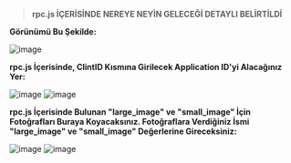 > **rpc.js İÇERİSİNDE NEREYE NEYİN GELECEĞİ DETAYLI BELİRTİLDİ**

__Görünümü Bu Şekilde:__

![image](https://user-images.githubusercontent.com/69751083/164498277-80ac3c0b-1477-4516-9589-e3225094c4f4.png)

__rpc.js İçerisinde, ClintID Kısmına Girilecek Application ID'yi Alacağınız Yer:__

![image](https://user-images.githubusercontent.com/69751083/164501416-a0c29c09-c49f-4982-92b0-86e6db6250a6.png)
![image](https://user-images.githubusercontent.com/69751083/164500144-73a382c7-3a55-40c0-8b34-16e6216e655e.png)

__rpc.js İçerisinde Bulunan "large_image" ve "small_image" İçin Fotoğrafları Buraya Koyacaksınız. Fotoğraflara Verdiğiniz İsmi "large_image" ve "small_image" Değerlerine Gireceksiniz:__

![image](https://user-images.githubusercontent.com/69751083/164499206-7f385032-5d50-4c91-8113-7c01b9af7d87.png)
![image](https://user-images.githubusercontent.com/69751083/164501304-5fcce6ba-fdfc-4e2d-8ce1-d49a8b52ed97.png)




